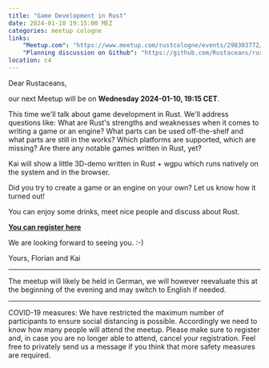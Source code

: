 ```yaml
---
title: "Game Development in Rust"
date: 2024-01-10 19:15:00 MEZ
categories: meetup cologne
links:
    "Meetup.com": "https://www.meetup.com/rustcologne/events/298303772/"
    "Planning discussion on Github": "https://github.com/Rustaceans/rust-cologne/issues/113"
location: c4
---
```

Dear Rustaceans,

our next Meetup will be on **Wednesday 2024-01-10, 19:15 CET**.

This time we'll talk about game development in Rust. We'll address questions like:
What are Rust's strengths and weaknesses when it comes to writing a game or an engine?
What parts can be used off-the-shelf and what parts are still in the works?
Which platforms are supported, which are missing?
Are there any notable games written in Rust, yet?

Kai will show a little 3D-demo written in Rust + wgpu which runs natively on the system and in the browser.

Did you try to create a game or an engine on your own? Let us know how it turned out!

You can enjoy some drinks, meet nice people and discuss about Rust.

**[You can register here](https://www.meetup.com/rustcologne/events/298303772/)**

We are looking forward to seeing you. :-)

Yours,
Florian and Kai
- - -
The meetup will likely be held in German, we will however reevaluate this at the beginning of the evening and may switch to English if needed.
- - -
COVID-19 measures: We have restricted the maximum number of participants to ensure social distancing is possible.
Accordingly we need to know how many people will attend the meetup.
Please make sure to register and, in case you are no longer able to attend, cancel your registration.
Feel free to privately send us a message if you think that more safety measures are required.
